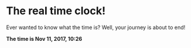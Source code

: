 # The real time clock!

Ever wanted to know what the time is? Well, your journey is about to end!

**The time is Nov 11, 2017, 10:26**